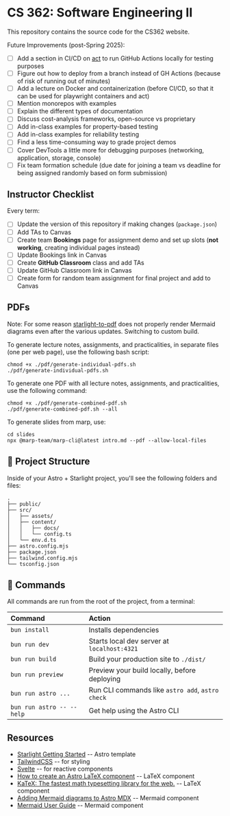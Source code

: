 # CS 362: Software Engineering II

This repository contains the source code for the CS362 website.

Future Improvements (post-Spring 2025):

- [ ] Add a section in CI/CD on [act](https://github.com/nektos/act) to run GitHub Actions locally for testing purposes
- [ ] Figure out how to deploy from a branch instead of GH Actions (because of risk of running out of minutes)
- [ ] Add a lecture on Docker and containerization (before CI/CD, so that it can be used for playwright containers and act)
- [ ] Mention monorepos with examples
- [ ] Explain the different types of documentation
- [ ] Discuss cost-analysis frameworks, open-source vs proprietary
- [ ] Add in-class examples for property-based testing
- [ ] Add in-class examples for reliability testing
- [ ] Find a less time-consuming way to grade project demos
- [ ] Cover DevTools a little more for debugging purposes (networking, application, storage, console)
- [ ] Fix team formation schedule (due date for joining a team vs deadline for being assigned randomly based on form submission)

## Instructor Checklist

Every term:

- [ ] Update the version of this repository if making changes (`package.json`)
- [ ] Add TAs to Canvas
- [ ] Create team **Bookings** page for assignment demo and set up slots (**not working**, creating individual pages instead)
- [ ] Update Bookings link in Canvas
- [ ] Create **GitHub Classroom** class and add TAs
- [ ] Update GitHub Classroom link in Canvas
- [ ] Create form for random team assignment for final project and add to Canvas

## PDFs

Note: For some reason [starlight-to-pdf](https://github.com/Linkerin/starlight-to-pdf) does not properly render Mermaid diagrams even after the various updates. Switching to custom build.

To generate lecture notes, assignments, and practicalities, in separate files (one per web page), use the following bash script:

```shell
chmod +x ./pdf/generate-individual-pdfs.sh
./pdf/generate-individual-pdfs.sh
```

To generate one PDF with all lecture notes, assignments, and practicalities, use the following command:

```shell
chmod +x ./pdf/generate-combined-pdf.sh
./pdf/generate-combined-pdf.sh --all
```

To generate slides from marp, use:

```shell
cd slides
npx @marp-team/marp-cli@latest intro.md --pdf --allow-local-files
```

## 🚀 Project Structure

Inside of your Astro + Starlight project, you'll see the following folders and files:

```text
.
├── public/
├── src/
│   ├── assets/
│   ├── content/
│   │   ├── docs/
│   │   └── config.ts
│   └── env.d.ts
├── astro.config.mjs
├── package.json
├── tailwind.config.mjs
└── tsconfig.json
```

## 🧞 Commands

All commands are run from the root of the project, from a terminal:

| Command                   | Action                                           |
| :------------------------ | :----------------------------------------------- |
| `bun install`             | Installs dependencies                            |
| `bun run dev`             | Starts local dev server at `localhost:4321`      |
| `bun run build`           | Build your production site to `./dist/`          |
| `bun run preview`         | Preview your build locally, before deploying     |
| `bun run astro ...`       | Run CLI commands like `astro add`, `astro check` |
| `bun run astro -- --help` | Get help using the Astro CLI                     |

## Resources

- [Starlight Getting Started](https://starlight.astro.build/getting-started/) -- Astro template
- [TailwindCSS](https://tailwindcss.com/) -- for styling
- [Svelte](https://svelte.dev/docs/svelte/overview) -- for reactive components
- [How to create an Astro LaTeX component](https://danidiaztech.com/create-astro-latex-component/) -- LaTeX component
- [KaTeX: The fastest math typesetting library for the web.](https://katex.org/) -- LaTeX component
- [Adding Mermaid diagrams to Astro MDX](https://xkonti.tech/blog/astro-mermaid-mdx/) -- Mermaid component
- [Mermaid User Guide](https://mermaid.js.org/intro/getting-started.html) -- Mermaid component
